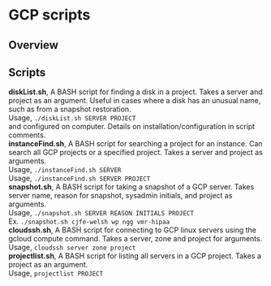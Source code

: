 # GCP scripts

## Overview 

## Scripts 
**diskList.sh**, A BASH script for finding a disk in a project. Takes a server and project as an 
argument. Useful in cases where a disk has an unusual name, such as from a snapshot restoration. <br>
Usage, `./diskList.sh SERVER PROJECT` <br>
and configured on computer. Details on installation/configuration in script comments. <br>
**instanceFind.sh**, A BASH script for searching a project for an instance. Can search all GCP projects 
or a specified project. Takes a server and project as arguments. <br>
Usage, `./instanceFind.sh SERVER` <br>
Usage, `./instanceFind.sh SERVER PROJECT` <br>
**snapshot.sh**, A BASH script for taking a snapshot of a GCP server. Takes server name, reason for snapshot,
sysadmin initials, and project as arguments. <br>
Usage, `./snapshot.sh SERVER REASON INITIALS PROJECT` <br>
Ex. `./snapshot.sh cjfe-welsh wp ngg vmr-hipaa` <br>
**cloudssh.sh**, A BASH script for connecting to GCP linux servers using the gcloud compute command. 
Takes a server, zone and project for arguments. <br>
Usage, `cloudssh server zone project`<br>
**projectlist.sh**, A BASH script for listing all servers in a GCP project.
Takes a project as an argument. <br>
Usage, `projectlist PROJECT`<br>

